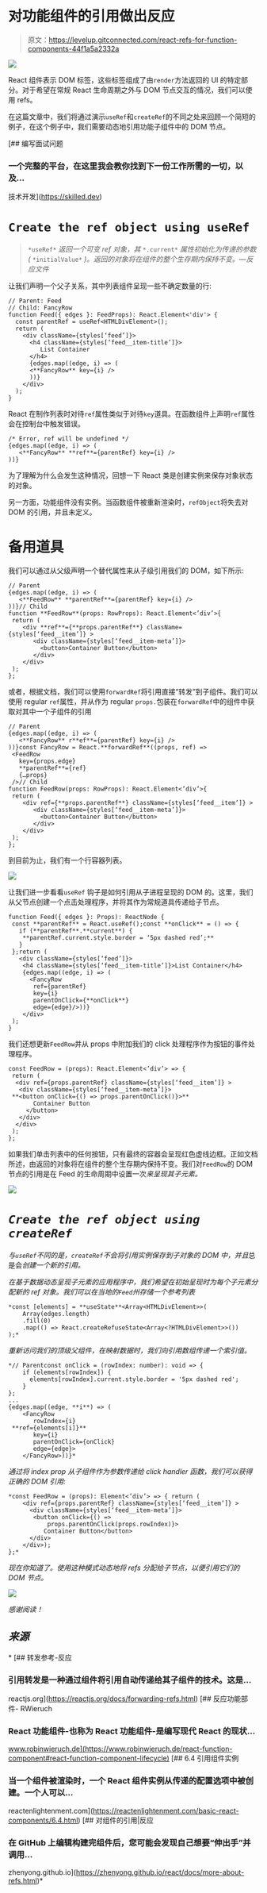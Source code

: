 # 对功能组件的引用做出反应

> 原文：<https://levelup.gitconnected.com/react-refs-for-function-components-44f1a5a2332a>

![](img/607d5da03ff3a2bca008a05b1d774854.png)

React 组件表示 DOM 标签，这些标签组成了由`render`方法返回的 UI 的特定部分。对于希望在常规 React 生命周期之外与 DOM 节点交互的情况，我们可以使用 refs。

在这篇文章中，我们将通过演示`useRef`和`createRef`的不同之处来回顾一个简短的例子，在这个例子中，我们需要动态地引用功能子组件中的 DOM 节点。

[](https://skilled.dev) [## 编写面试问题

### 一个完整的平台，在这里我会教你找到下一份工作所需的一切，以及…

技术开发](https://skilled.dev) 

# `Create the ref object using useRef`

> `*useRef*` *返回一个可变 ref 对象，其* `*.current*` *属性初始化为传递的参数(* `*initialValue*` *)。返回的对象将在组件的整个生存期内保持不变。—反应文件*

让我们声明一个父子关系，其中列表组件呈现一些不确定数量的行:

```
// Parent: Feed
// Child: FancyRow 
function Feed({ edges }: FeedProps): React.Element<'div'> {
  const parentRef = useRef<HTMLDivElement>();
  return (
    <div className={styles[‘feed’]}>
      <h4 className={styles[‘feed__item-title’]}>
         List Container
      </h4>
      {edges.map((edge, i) => (
      <**FancyRow** key={i} />
      ))}
    </div>
  );
}
```

React 在制作列表时对待`ref`属性类似于对待`key`道具。在函数组件上声明`ref`属性会在控制台中触发错误。

```
/* Error, ref will be undefined */
{edges.map((edge, i) => (
   <**FancyRow** **ref**={parentRef} key={i} />
))}
```

为了理解为什么会发生这种情况，回想一下 React 类是创建实例来保存对象状态的对象。

另一方面，功能组件没有实例。当函数组件被重新渲染时，`refObject`将失去对 DOM 的引用，并且未定义。

# 备用道具

我们可以通过从父级声明一个替代属性来从子级引用我们的 DOM，如下所示:

```
// Parent
{edges.map((edge, i) => (
   <**FeedRow** **parentRef**={parentRef} key={i} />
))}// Child 
function **FeedRow**(props: RowProps): React.Element<’div’>{
 return (
    <div **ref**={**props.parentRef**} className={styles[‘feed__item’]} >
       <div className={styles[‘feed__item-meta’]}>
         <button>Container Button</button>
       </div>
    </div>
 );
};
```

或者，根据文档，我们可以使用`forwardRef`将引用直接“转发”到子组件。我们可以使用 regular `ref`属性，并从作为 regular `props.`包装在`forwardRef`中的组件中获取对其中一个子组件的引用

```
// Parent
{edges.map((edge, i) => (
   <**FancyRow** r**ef**={parentRef} key={i} />
))}const FancyRow = React.**forwardRef**((props, ref) => 
 <FeedRow 
   key={props.edge} 
   **parentRef**={ref} 
   {…props} 
 />// Child 
function FeedRow(props: RowProps): React.Element<’div’>{
 return (
    <div ref={**props.parentRef**} className={styles[‘feed__item’]} >
       <div className={styles[‘feed__item-meta’]}>
         <button>Container Button</button>
       </div>
    </div>
 );
};
```

到目前为止，我们有一个行容器列表。

![](img/31da58592b44277fddbb9870e1ac3073.png)

让我们进一步看看`useRef` 钩子是如何引用从子进程呈现的 DOM 的。这里，我们从父节点创建一个点击处理程序，并将其作为常规道具传递给子节点。

```
function Feed({ edges }: Props): ReactNode {
 const **parentRef** = React.useRef();const **onClick** = () => {
   if (**parentRef**.**current**) {
    **parentRef.current.style.border = ‘5px dashed red’;**
   }
 };return (
   <div className={styles[‘feed’]}>
    <h4 className={styles[‘feed__item-title’]}>List Container</h4>
    {edges.map((edge, i) => (
      <FancyRow
       ref={parentRef}
       key={i}
       parentOnClick={**onClick**}
       edge={edge}/>))}
    </div>
 );
}
```

我们还想更新`FeedRow`并从 props 中附加我们的 click 处理程序作为按钮的事件处理程序。

```
const FeedRow = (props): React.Element<’div’> => {
 return (
  <div ref={props.parentRef} className={styles[‘feed__item’]} >
   <div className={styles[‘feed__item-meta’]}>
 **<button onClick={() => props.parentOnClick()}>**
       Container Button
     </button>
   </div>
  </div>
 );
};
```

如果我们单击列表中的任何按钮，只有最终的容器会呈现红色虚线边框。正如文档所述，由返回的对象将在组件的整个生存期内保持不变。我们对`FeedRow`的 DOM 节点的引用是在 Feed 的生命周期中设置一次*来呈现其子元素。*

*![](img/e901f4afef08d6eeda1eebbade275dec.png)*

# *`Create the ref object using createRef`*

*与`useRef`不同的是，`createRef`不会将引用实例保存到子对象的 DOM 中，并且*总是会*创建一个新的引用。*

*在基于数据动态呈现子元素的应用程序中，我们希望在初始呈现时为每个子元素分配新的 ref 对象。我们可以在当地的`Feed`州存储一个参考列表*

```
*const [elements] = **useState**<Array<HTMLDivElement>>(
    Array(edges.length)
    .fill(0)
    .map(() => React.createRefuseState<Array<?HTMLDivElement>>())
);*
```

*重新访问我们的顶级父组件，在映射数据时，我们向引用数组传递一个索引值。*

```
*// Parentconst onClick = (rowIndex: number): void => {
    if (elements[rowIndex]) {
      elements[rowIndex].current.style.border = '5px dashed red';
    }
};
...
{edges.map((edge, **i**) => (
    <FancyRow
       rowIndex={i}
 **ref={elements[i]}**
       key={i}
       parentOnClick={onClick}
       edge={edge}>
    </FancyRow>))}*
```

*通过将 index prop 从子组件作为参数传递给 click handler 函数，我们可以获得正确的 DOM 引用:*

```
*const FeedRow = (props): Element<’div’> => { return (
    <div ref={props.parentRef} className={styles[‘feed__item’]} >
      <div className={styles[‘feed__item-meta’]}>
       <button onClick={() =>                  
           props.parentOnClick(props.rowIndex)}>
          Container Button</button>
      </div>
    </div>);
};*
```

*现在你知道了。使用这种模式动态地将 refs 分配给子节点，以便引用它们的 DOM 节点。*

*![](img/e982367e5691a8506084dcfa78659716.png)*

*感谢阅读！*

## *来源*

*[](https://reactjs.org/docs/forwarding-refs.html) [## 转发参考-反应

### 引用转发是一种通过组件将引用自动传递给其子组件的技术。这是…

reactjs.org](https://reactjs.org/docs/forwarding-refs.html) [](https://www.robinwieruch.de/react-function-component#react-function-component-lifecycle) [## 反应功能部件- RWieruch

### React 功能组件-也称为 React 功能组件-是编写现代 React 的现状…

www.robinwieruch.de](https://www.robinwieruch.de/react-function-component#react-function-component-lifecycle)  [## 6.4 引用组件实例

### 当一个组件被渲染时，一个 React 组件实例从传递的配置选项中被创建。一个人可以…

reactenlightenment.com](https://reactenlightenment.com/basic-react-components/6.4.html)  [## 对组件的引用|反应

### 在 GitHub 上编辑构建完组件后，您可能会发现自己想要“伸出手”并调用…

zhenyong.github.io](https://zhenyong.github.io/react/docs/more-about-refs.html)*